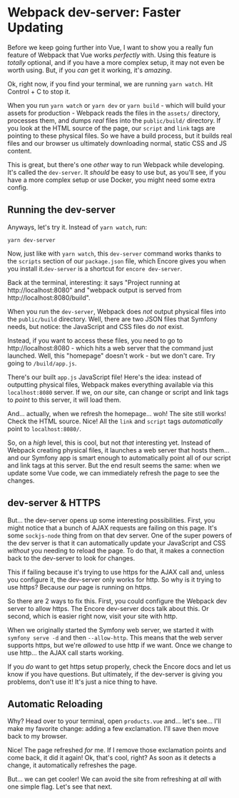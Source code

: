 # Webpack dev-server: Faster Updating

Before we keep going further into Vue, I want to show you a really fun feature
of Webpack that Vue works *perfectly* with. Using this feature is *totally* optional,
and if you have a more complex setup, it may not even be worth using. But, if
you *can* get it working, it's *amazing*.

Ok, right now, if you find your terminal, we are running `yarn watch`. Hit
Control + C to stop it.

When you run `yarn watch` or `yarn dev` or `yarn build` - which will build your
assets for production - Webpack reads the files in the `assets/` directory,
processes them, and dumps *real* files into the `public/build/` directory. If
you look at the HTML source of the page, our `script` and `link` tags are pointing
to these physical files. So we have a build process, but it builds real files
and our browser us ultimately downloading normal, static CSS and JS content.

This is great, but there's one *other* way to run Webpack while developing. It's
called the `dev-server`. It *should* be easy to use but, as you'll see, if you
have a more complex setup or use Docker, you might need some extra config.

## Running the dev-server

Anyways, let's try it. Instead of `yarn watch`, run:

```terminal
yarn dev-server
```

Now, just like with `yarn watch`, this `dev-server` command works thanks to
the `scripts` section of our `package.json` file, which Encore gives you when
you install it.`dev-server` is a shortcut for `encore dev-server`.

Back at the terminal, interesting: it says "Project running at http://localhost:8080"
and "webpack output is served from http://localhost:8080/build".

When you run the `dev-server`, Webpack does *not* output physical files into the
`public/build` directory. Well, there are two JSON files that Symfony needs, but
notice: the JavaScript and CSS files do *not* exist.

Instead, if you want to access these files, you need to go to
http://localhost:8080 - which hits a web server that the command just launched.
Well, this "homepage" doesn't work - but we don't care. Try going to `/build/app.js`.

There's our built `app.js` JavaScript file! Here's the idea: instead of outputting
physical files, Webpack makes everything available via this `localhost:8080` server.
If we, on *our* site, can change or script and link tags to *point* to this server,
it will load them.

And... actually, when we refresh the homepage... woh! The site still works!
Check the HTML source. Nice! All the `link` and `script` tags *automatically*
point to `localhost:8080/`.

So, on a *high* level, this is cool, but not *that* interesting yet. Instead of
Webpack creating physical files, it launches a web server that hosts them... and
our Symfony app is smart enough to automatically point all of our script and link
tags at this server. But the end result seems the same: when we update some Vue
code, we can immediately refresh the page to see the changes.

## dev-server & HTTPS

But... the dev-server opens up some interesting possibilities. First, you might
notice that a bunch of AJAX requests are failing on this page. It's some
`sockjs-node` thing from on that dev server. One of the super powers of the dev
server is that it can automatically update your JavaScript and CSS *without* you
needing to reload the page. To do that, it makes a connection back to the dev-server
to look for changes.

This if failing because it's trying to use https for the AJAX call and, unless
you configure it, the dev-server only works for http. So why is it trying to use
https? Because *our* page is running on https.

So there are 2 ways to fix this. First, you could configure the Webpack dev server
to allow https. The Encore dev-server docs talk about this. Or second, which is
easier right now, visit your site with http.

When we originally started the Symfony web server, we started it
with `symfony serve -d` and then `--allow-http`. This means that the web server
supports https, but we're *allowed* to use http if we want. Once we change to
use http... the AJAX call starts working.

If you *do* want to get https setup properly, check the Encore docs and let us
know if you have questions. But ultimately, if the dev-server is giving you
problems, don't use it! It's just a nice thing to have.

## Automatic Reloading

Why? Head over to your terminal, open `products.vue` and... let's see... I'll
make my favorite change: adding a few exclamation. I'll save then move back to
my browser.

Nice! The page refreshed *for* me. If I remove those exclamation points and come
back, it did it again! Ok, that's cool, right? As soon as it detects a change,
it automatically refreshes the page.

But... we can get cooler! We can avoid the site from refreshing at *all* with one
simple flag. Let's see that next.
